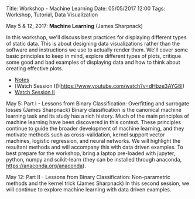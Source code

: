 Title: Workshop - Machine Learning
Date: 05/05/2017 12:00 
Tags: Workshop, Tutorial, Data Visualization

May 5 & 12, 2017: __Machine Learning__ (James Sharpnack)

In this workshop, we'll discuss best practices for displaying different
types of static data. This is about designing data visualizations rather
 than the software and instructions we use to actually render them. We'll
 cover some basic principles to keep in mind, explore different types of
 plots, critique some good and bad examples of displaying data and how to
 think about creating effective plots.
	
+ [Notes](https://github.com/jsharpna/DavisSML/tree/master/lectures/classify)
+ [Watch Session I])(https://www.youtube.com/watch?v=dHbze3AYG8I)
+ [Watch Session II](https://www.youtube.com/watch?v=T64qdgdGRmw)


May 5: Part I - Lessons from Binary Classification: Overfitting and surrogate losses (James Sharpnack)
Binary classification is the canonical machine learning task and its study has a rich history.  Much of the main principles of machine learning have been discovered in this context.  These principles continue to guide the broader development of machine learning, and they motivate methods such as cross-validation, kernel support vector machines, logistic regression, and neural networks.  We will highlight the resultant methods and will accompany this with data driven examples. To best prepare for the workshop, bring a laptop pre-loaded with jupyter, python, numpy and scikit-learn (they can be installed through anaconda, https://anaconda.org/anaconda). 

May 12: Part II - Lessons from Binary Classification: Non-parametric methods and the kernel trick (James Sharpnack)
In this second session, we will continue to explore machine learning with data driven examples.
